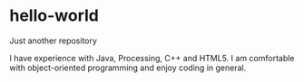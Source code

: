 # hello-world
Just another repository

I have experience with Java, Processing, C++ and HTML5. I am comfortable with object-oriented programming and enjoy coding in general.
